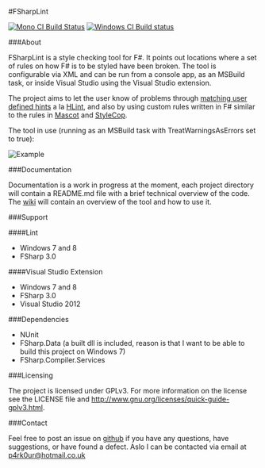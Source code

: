 #FSharpLint

[![Mono CI Build Status](https://travis-ci.org/duckmatt/FSharpLint.svg?branch=master "Build Status")](https://travis-ci.org/duckmatt/FSharpLint)
[![Windows CI Build status](https://ci.appveyor.com/api/projects/status/y720rs0ek67vxumf)](https://ci.appveyor.com/project/duckmatt/FSharpLint)

###About

FSharpLint is a style checking tool for F#. It points out locations where a set of rules on how F# is to be styled have been broken.
The tool is configurable via XML and can be run from a console app, as an MSBuild task, or inside Visual Studio using the Visual Studio extension.

The project aims to let the user know of problems through [matching user defined hints](https://github.com/duckmatt/FSharpLint/wiki/Hints) a la [HLint](http://community.haskell.org/~ndm/hlint/), and also by using custom rules written in F# similar to the rules in [Mascot](http://mascot.x9c.fr/manual.html) and [StyleCop](http://stylecop.codeplex.com/).

The tool in use (running as an MSBuild task with TreatWarningsAsErrors set to true):

![Example](http://i.imgur.com/D4c9g1m.png)

###Documentation

Documentation is a work in progress at the moment, each project directory will contain a 
README.md file with a brief technical overview of the code. The [wiki](https://github.com/duckmatt/FSharpLint/wiki) 
will contain an overview of the tool and how to use it.

###Support

####Lint

* Windows 7 and 8
* FSharp 3.0

####Visual Studio Extension

* Windows 7 and 8
* FSharp 3.0
* Visual Studio 2012

###Dependencies

* NUnit
* FSharp.Data (a built dll is included, reason is that I want to be able to build this project on Windows 7)
* FSharp.Compiler.Services

###Licensing

The project is licensed under GPLv3. For more information on the license see the LICENSE file and http://www.gnu.org/licenses/quick-guide-gplv3.html.

###Contact

Feel free to post an issue on [github](https://github.com/duckmatt/FSharpLint/issues) if you have any questions, have suggestions, or have found a defect.
Aslo I can be contacted via email at [p4rk0ur@hotmail.co.uk](mailto:p4rk0ur@hotmail.co.uk)
